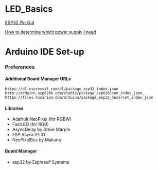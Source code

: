 # LED_Basics


[ESP32 Pin Out](https://github.com/GrillinGorilla/LED_Basics/blob/master/images/esp32_pinout.PNG)

[How to determine which power supply I need](https://www.waveformlighting.com/home-residential/how-to-choose-a-power-supply-for-your-led-strip-project)

# Arduino IDE Set-up
### Preferences
#### Additional Board Manager URLs
```
https://dl.espressif.com/dl/package_esp32_index.json
http://arduino.esp8266.com/stable/package_esp8266com_index.json,
https://files.husarion.com/arduino/package_esp32_husarnet_index.json
```
#### Libraries
- Adafruit NeoPixel (for RGBW)
- FastLED (for RGB)
- AsyncDelay by Steve Marple
- ESP Async E1.31 
- NeoPixelBus by Makuna

#### Board Manager
- esp32 by Espressif Systems
